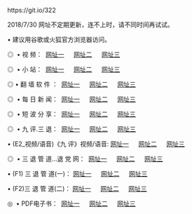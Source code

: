 <p>https://git.io/322</p>
<p>2018/7/30 网址不定期更新，连不上时，请不同时间再试试。
<p>• 建议用谷歌或火狐官方浏览器访问。
<p>◎  • 视 频： 
<a href="http://if.sevkurs.com/tv/" target="_blank">网址一</a> 　 
<a href="http://do.sevkurs.com/9018.html" target="_blank">网址二</a> 　 
<a href="http://do.sevkurs.com/9449.html" target="_blank">网址三</a></p>
<p>◎ </span>  •  小 站：  
<a href="http://if.sevkurs.com/" target="_blank">网址一</a> 　 
<a href="http://do.sevkurs.com/" target="_blank">网址二</a> 　 
<a href="http://do.sevkurs.com/read/" target="_blank">网址三</a></p>
<p>◎  • 翻 墙 软 件 ：  
<a href="http://if.sevkurs.com/ff/" target="_blank">网址一</a> 　 
<a href="http://do.sevkurs.com/s/read/a1_nd.html" target="_blank">网址二</a> 　 
<a href="http://do.sevkurs.com/ff/index.html" target="_blank">网址三</a></p>
<p>◎ </span>  • 每 日 新 闻：  
<a href="http://if.sevkurs.com/day/" target="_blank">网址一</a> 　 
<a href="http://do.sevkurs.com/day/" target="_blank">网址二</a> 　 
<a href="http://do.sevkurs.com/day/index.html" target="_blank">网址三</a></p>
<p>◎ </span>  • 短 波 分 享：  
<a href="http://if.sevkurs.com/h/" target="_blank">网址一</a> 　 
<a href="http://do.sevkurs.com/h/" target="_blank">网址二</a> 　 
<a href="http://do.sevkurs.com/h/index.html" target="_blank">网址三</a></p>
<p>◎   • 九 评.三 退：  
<a href="http://if.sevkurs.com/t/" target="_blank">网址一</a> 　 
<a href="http://do.sevkurs.com/v2/index.html" target="_blank">网址二</a> 　 
<a href="http://do.sevkurs.com/tt/index.html" target="_blank">网址三</a> 　</p>
<p>  • (E2_视频/语音)《九 评》视频/语音: 
<a href="http://do.sevkurs.com/7738.html" target="_blank">网址一</a> 　 
<a href="http://do.sevkurs.com/7614.html" target="_blank">网址二</a> 　 
<a href="http://do.sevkurs.com/7633.html" target="_blank">网址三</a></p>
<p>◎   • 三 退 管 道...退 党 网：  
<a href="http://if.sevkurs.com/go/td1.html" target="_blank">网址一</a> 　 
<a href="http://do.sevkurs.com/go/td2.html" target="_blank">网址二</a> 　 
<a href="http://do.sevkurs.com/go/td3.html" target="_blank">网址三</a></p>
<p>  • (F1) 三 退 管 道(一)： 
<a href="http://if.sevkurs.com/dd/" target="_blank">网址一</a> 　 
<a href="http://do.sevkurs.com/s/read/a1_tdx.html" target="_blank">网址二</a> 　 
<a href="http://do.sevkurs.com/dd/" target="_blank">网址三</a></p>
<p>  • (F2)三 退 管 道(二)： 
<a href="http://do.sevkurs.com/d/" target="_blank">网址一</a> 　 
<a href="http://if.sevkurs.com/d/index.html" target="_blank">网址二</a> 　 
<a href="http://do.sevkurs.com/d/" target="_blank">网址三</a></p>
<p>◎   • PDF电子书：  
<a href="http://if.sevkurs.com/p/" target="_blank">网址一</a> 　 
<a href="http://do.sevkurs.com/p/index.html" target="_blank">网址二</a> 　 
<a href="http://do.sevkurs.com/p/" target="_blank">网址三</a></p>
